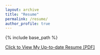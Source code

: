 ```yaml
---
layout: archive
title: "Resume"
permalink: /resume/
author_profile: true
---
```


{% include base_path %}


[Click to View My Up-to-date Resume [PDF]](https://github.com/Shreyash1811/Shreyash1811.github.io/blob/master/images/Shreyashkathiriya_resume_Spring2020.pdf)
